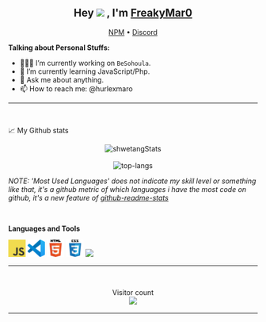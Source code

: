 <h2 align="center">Hey <img src="https://guns.lol/freakymaro" width="25px"> , I'm <a href="https://guns.lol/freakymaro">FreakyMar0</a></h2>
<p align="center">
  <a href="https://www.npmjs.com/~aymanmaro">NPM</a> •
  <a href="https://discord.gg/tdc">Discord</a>
</p>

**Talking about Personal Stuffs:**

- 👨🏽‍💻  I’m currently working on `BeSohoula`.
- 🌱  I’m currently learning JavaScript/Php. 
- 💬  Ask me about anything.
- 📫  How to reach me: @hurlexmaro

***

 <br>

📈 My Github stats <br />
<p align="center">
  <img src="https://github-readme-stats.vercel.app/api?username=xMarO&theme=dark&show_icons=true" alt="shwetangStats" />  
  <br />
  <br />
  <img src="https://github-readme-stats.vercel.app/api/top-langs/?username=xMarO&layout=compact&theme=dark" alt="top-langs" />
</p>

*NOTE: 'Most Used Languages' does not indicate my skill level or something like that, it's a github metric of which languages i have the most code on github, it's a new feature of [github-readme-stats](https://github.com/anuraghazra/github-readme-stats)*

<br>

**Languages and Tools**

<code><img height="35rem" src="https://raw.githubusercontent.com/github/explore/80688e429a7d4ef2fca1e82350fe8e3517d3494d/topics/javascript/javascript.png"></code>
<code><img alt="Visual Studio Code" height="35rem" src="https://raw.githubusercontent.com/github/explore/80688e429a7d4ef2fca1e82350fe8e3517d3494d/topics/visual-studio-code/visual-studio-code.png" /></code>
<code><img alt="HTML5" height="35rem" src="https://raw.githubusercontent.com/github/explore/80688e429a7d4ef2fca1e82350fe8e3517d3494d/topics/html/html.png" /></code>
<code><img alt="CSS3" height="35rem" src="https://raw.githubusercontent.com/github/explore/80688e429a7d4ef2fca1e82350fe8e3517d3494d/topics/css/css.png" /></code>
<code><img height="35rem" src="https://img.icons8.com/color/2x/bootstrap.png" /></code>

***

<br />

<p align="center"> 
  Visitor count<br>
  <img src="https://profile-counter.glitch.me/xMarO/count.svg" />
</p>

-----
